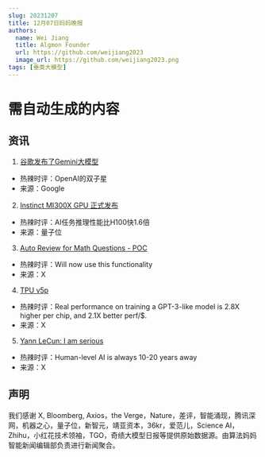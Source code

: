 ```yaml
---
slug: 20231207
title: 12月07日妈妈晚报
authors:
  name: Wei Jiang
  title: Algmon Founder
  url: https://github.com/weijiang2023
  image_url: https://github.com/weijiang2023.png
tags: [垂类大模型]
---
```


# 需自动生成的内容
## 资讯

1. [谷歌发布了Gemini大模型](https://deepmind.google/technologies/gemini/#introduction)
* 热辣时评：OpenAI的双子星
* 来源：Google

2. [Instinct MI300X GPU 正式发布](https://mp.weixin.qq.com/s/KRt-oGRRjY9AxLvzKZYnTQ)
* 热辣时评：AI任务推理性能比H100快1.6倍
* 来源：量子位

3. [Auto Review for Math Questions - POC](https://twitter.com/DimitrisPapail/status/1732529288493080600?s=20)
* 热辣时评：Will now use this functionality
* 来源：X

4. [TPU v5p](https://twitter.com/JeffDean/status/1732503666333294846?s=20)
* 热辣时评：Real performance on training a GPT-3-like model is 2.8X higher per chip, and  2.1X better perf/$.
* 来源：X

5. [Yann LeCun: I am serious](https://twitter.com/ylecun/status/1732391273611370931?s=20)
* 热辣时评：Human-level AI is always 10-20 years away
* 来源：X

## 声明

我们感谢 X, Bloomberg, Axios，the Verge，Nature，差评，智能涌现，腾讯深网，机器之心，量子位，新智元，靖亚资本，36kr，爱范儿，Science AI，Zhihu，小红花技术领袖，TGO，奇绩大模型日报等提供原始数据源。由算法妈妈智能新闻编辑部负责进行新闻聚合。